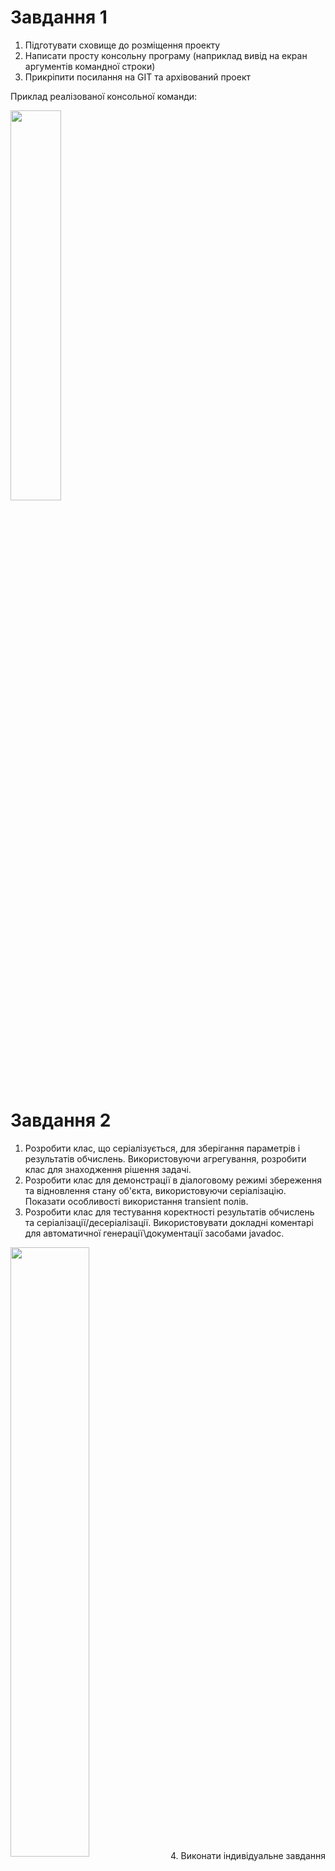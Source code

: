 # Завдання 1
1. Підготувати сховище до розміщення проекту
2. Написати просту консольну програму (наприклад вивід на екран аргументів командної строки)
3. Прикріпити посилання на GIT та архівований проект

Приклад реалізованої консольної команди:

<img align="center" width="40%" height="40%" src="images/test.png">

# Завдання 2
1. Розробити клас, що серіалізується, для зберігання параметрів і результатів обчислень. Використовуючи агрегування, розробити клас для знаходження рішення задачі. 
2. Розробити клас для демонстрації в діалоговому режимі збереження та відновлення стану об'єкта, використовуючи серіалізацію. Показати особливості використання transient полів. 
3. Розробити клас для тестування коректності результатів обчислень та серіалізації/десеріалізації. Використовувати докладні коментарі для автоматичної генерації\документації засобами javadoc.

<img align="center" width="50%" height="50%" src="images/Знімок екрана 2024-04-01 205049.png">
4. Виконати індивідуальне завдання згідно номеру в списку.

<img align="center" width="50%" height="50%" src="images/Знімок екрана 2024-04-01 205230.png">

<img align="center" width="50%" height="50%" src="images/Знімок екрана 2024-04-01 205251.png">


# Завдання 3
1. Як основа використовувати вихідний текст проекту попередньої лабораторної роботи. Забезпечити розміщення результатів обчислень уколекції з можливістю збереження/відновлення.
2. Використовуючи шаблон проектування Factory Method (Virtual Constructor), розробити ієрархію, що передбачає розширення рахунок додавання нових відображуваних класів.
3. Розширити ієрархію інтерфейсом "фабрикованих" об'єктів, що представляє набір методів для відображення результатів обчислень.
4. Реалізувати ці методи виведення результатів у текстовому виде.
5. Розробити тареалізувати інтерфейс для "фабрикуючого" методу.

<img align="center" width="40%" height="40%" src="images/Знімок екрана 2024-04-02 173748.png">

<img align="center" width="50%" height="50%" src="images/Знімок екрана 2024-04-02 173837.png">

<img align="center" width="50%" height="50%" src="images/Знімок екрана 2024-04-02 173856.png">

<img align="center" width="50%" height="50%" src="images/Знімок екрана 2024-04-02 173909.png">


# Завдання 4
1. За основу використовувати вихідний текст проекту попередньої лабораторної роботи Використовуючи шаблон проектування Factory Method (Virtual Constructor), розширити ієрархію похідними класами, реалізують методи для подання результатів у вигляді текстової таблиці. Параметри відображення таблиці мають визначатися користувачем.
2. Продемонструвати заміщення (перевизначення, overriding), поєднання (перевантаження, overloading), динамічне призначення методів (Пізнє зв'язування, поліморфізм, dynamic method dispatch).
3. Забезпечити діалоговий інтерфейс із користувачем.
4. Розробити клас для тестування основної функціональності.
5. Використати коментарі для автоматичної генерації документації засобами javadoc.

<img align="center" width="40%" height="40%" src="images/Знімок екрана 2024-04-03 164501.png">

<img align="center" width="50%" height="50%" src="images/Знімок екрана 2024-04-03 164827.png">

<img align="center" width="50%" height="50%" src="images/Знімок екрана 2024-04-03 164846.png">


# Завдання 5
1. Реалізувати можливість скасування (undo) операцій (команд).
2. Продемонструвати поняття "макрокоманда"
3. При розробці програми використовувати шаблон Singletone.
4. Забезпечити діалоговий інтерфейс із користувачем.
5. Розробити клас для тестування функціональності програми.

<img align="center" width="40%" height="40%" src="images/Знімок екрана 2024-04-04 205149.png">

<img align="center" width="50%" height="50%" src="images/Знімок екрана 2024-04-04 205118.png">

# Завдання 6
1. Продемонструвати можливість паралельної обробки елементів колекції (пошук мінімуму, максимуму, обчислення середнього значення, відбір за критерієм, статистична обробка тощо).
2. Управління чергою завдань (команд) реалізувати за допомогою шаблону Worker Thread.

<img align="center" width="40%" height="40%" src="images/Знімок екрана 2024-04-07 204500.png">

<img align="center" width="50%" height="50%" src="images/Знімок екрана 2024-04-07 204940.png">

<img align="center" width="50%" height="50%" src="images/Знімок екрана 2024-04-07 204956.png">

<img align="center" width="50%" height="50%" src="images/Знімок екрана 2024-04-07 205026.png">


# Завдання 7
1. Розробити ієрархію класів відповідно до шаблону Observer (java) та продемонструвати можливість обслуговування розробленої раніше колекції (об'єкт, що спостерігається, Observable) різними (не менше двох) спостерігачами (Observers) – відстеження змін, упорядкування, висновок, відображення і т.д.
2. При реалізації ієрархії класів використати інструкції (Annotation). Відзначити особливості різних політик утримання анотацій (annotation retention policies). Продемонструвати підтримку класів концепції рефлексії (Reflection).
3. Використовуючи раніше створені класи, розробити додаток, що відображає результати обробки колекції об'єктів у графічному вигляді
4. Забезпечити діалоговий інтерфейс з користувачем та перемальовування графіка під час зміни значень елементів колекції.

<img align="center" width="50%" height="50%" src="images/Знімок екрана 2024-04-13 121838.png">

<img align="center" width="50%" height="50%" src="images/Знімок екрана 2024-04-13 122119.png">